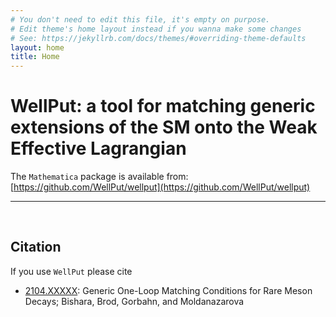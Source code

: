 ```yaml
---
# You don't need to edit this file, it's empty on purpose.
# Edit theme's home layout instead if you wanna make some changes
# See: https://jekyllrb.com/docs/themes/#overriding-theme-defaults
layout: home
title: Home
---
```


**WellPut**: a tool for matching generic extensions of the SM onto the Weak Effective Lagrangian
=========

The `Mathematica` package is available from: [https://github.com/WellPut/wellput](https://github.com/WellPut/wellput)

-----

<br>

## Citation
If you use `WellPut` please cite
*   [2104.XXXXX](https://inspirehep.net/record/XXXXXXX): Generic One-Loop Matching Conditions for Rare Meson Decays;
Bishara, Brod, Gorbahn, and Moldanazarova
